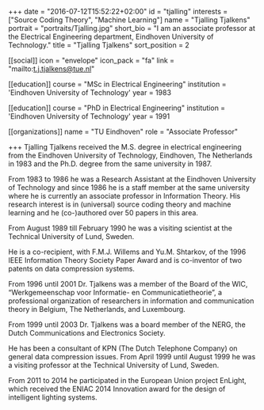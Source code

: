 +++
date = "2016-07-12T15:52:22+02:00"
id = "tjalling"
interests = ["Source Coding Theory", "Machine Learning"]
name = "Tjalling Tjalkens"
portrait = "portraits/Tjalling.jpg"
short_bio = "I am an associate professor at the Electrical Engineering department, Eindhoven University of Technology."
title = "Tjalling Tjalkens"
sort_position = 2

[[social]]
    icon = "envelope"
    icon_pack = "fa"
    link = "mailto:t.j.tjalkens@tue.nl"

[[education]]
    course = "MSc in Electrical Engineering"
    institution = 'Eindhoven University of Technology'
    year = 1983

[[education]]
    course = "PhD in Electrical Engineering"
    institution = 'Eindhoven University of Technology'
    year = 1991

[[organizations]]
    name = "TU Eindhoven"
    role = "Associate Professor"

+++
Tjalling Tjalkens received the M.S. degree in electrical engineering from the Eindhoven University of Technology, Eindhoven, The Netherlands in 1983 and the Ph.D. degree from the same university in 1987.

From 1983 to 1986 he was a Research Assistant at the Eindhoven University of Technology and since 1986 he is a staff member at the same university where he is currently an associate professor in Information Theory. His research interest is in (universal) source coding theory and machine learning and he (co-)authored over 50 papers in this area.

From August 1989 till February 1990 he was a visiting scientist at the Technical University of Lund, Sweden.

He is a co-recipient, with F.M.J. Willems and Yu.M. Shtarkov, of the 1996 IEEE Information Theory Society Paper Award and is co-inventor of two patents on data compression systems.

From 1996 until 2001 Dr. Tjalkens was a member of the Board of the WIC, “Werkgemeenschap voor Informatie- en Communicatietheorie”, a professional organization of researchers in information and communication theory in Belgium, The Netherlands, and Luxembourg.

From 1999 until 2003 Dr. Tjalkens was a board member of the NERG, the Dutch Communications and Electronics Society.

He has been a consultant of KPN (The Dutch Telephone Company) on general data compression issues.
From April 1999 until August 1999 he was a visiting professor at the Technical University of Lund, Sweden.

From 2011 to 2014 he participated in the European Union project EnLight, which received the ENIAC 2014 Innovation award for the design of intelligent lighting systems.
